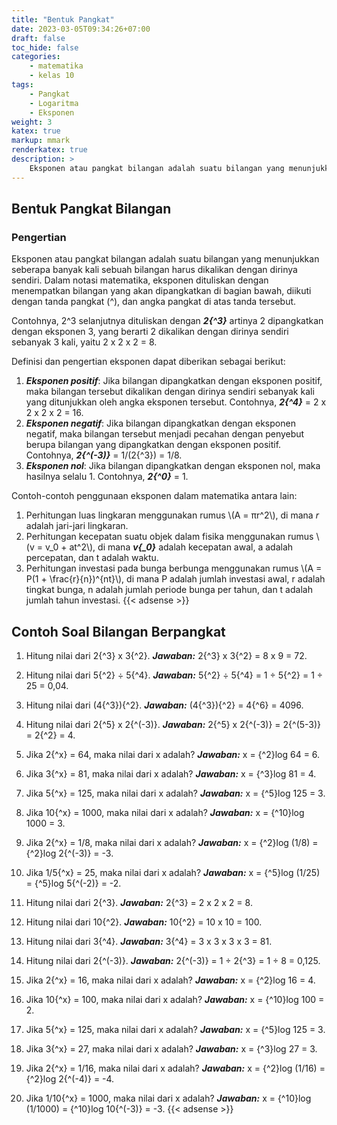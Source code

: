 ```yaml
---
title: "Bentuk Pangkat"
date: 2023-03-05T09:34:26+07:00
draft: false
toc_hide: false
categories:
    - matematika
    - kelas 10
tags:
    - Pangkat
    - Logaritma
    - Eksponen
weight: 3
katex: true
markup: mmark
renderkatex: true
description: >
    Eksponen atau pangkat bilangan adalah suatu bilangan yang menunjukkan seberapa banyak kali sebuah bilangan harus dikalikan dengan dirinya sendiri
---
```

## Bentuk Pangkat Bilangan

### Pengertian

Eksponen atau pangkat bilangan adalah suatu bilangan yang menunjukkan seberapa banyak kali sebuah bilangan harus dikalikan dengan dirinya sendiri. Dalam notasi matematika, eksponen dituliskan dengan menempatkan bilangan yang akan dipangkatkan di bagian bawah, diikuti dengan tanda pangkat (^), dan angka pangkat di atas tanda tersebut.

Contohnya, 2^3 selanjutnya dituliskan dengan ***2{^3}*** artinya 2 dipangkatkan dengan eksponen 3, yang berarti 2 dikalikan dengan dirinya sendiri sebanyak 3 kali, yaitu 2 x 2 x 2 = 8.

Definisi dan pengertian eksponen dapat diberikan sebagai berikut:

1. ***Eksponen positif***: Jika bilangan dipangkatkan dengan eksponen positif, maka bilangan tersebut dikalikan dengan dirinya sendiri sebanyak kali yang ditunjukkan oleh angka eksponen tersebut. Contohnya, ***2{^4}*** = 2 x 2 x 2 x 2 = 16.
2. ***Eksponen negatif***: Jika bilangan dipangkatkan dengan eksponen negatif, maka bilangan tersebut menjadi pecahan dengan penyebut berupa bilangan yang dipangkatkan dengan eksponen positif. Contohnya, ***2{^(-3)}*** = 1/(2{^3}) = 1/8.
3. ***Eksponen nol***: Jika bilangan dipangkatkan dengan eksponen nol, maka hasilnya selalu 1. Contohnya, ***2{^0}*** = 1.

Contoh-contoh penggunaan eksponen dalam matematika antara lain:

1. Perhitungan luas lingkaran menggunakan rumus \\(A = πr^2\\), di mana *r* adalah jari-jari lingkaran.
2. Perhitungan kecepatan suatu objek dalam fisika menggunakan rumus \\(v = v_0 + at^2\\), di mana ***v{_0}*** adalah kecepatan awal, a adalah percepatan, dan t adalah waktu.
3. Perhitungan investasi pada bunga berbunga menggunakan rumus \\(A = P(1 + \frac{r}{n})^{nt}\\), di mana P adalah jumlah investasi awal, r adalah tingkat bunga, n adalah jumlah periode bunga per tahun, dan t adalah jumlah tahun investasi.
{{< adsense >}}

## Contoh Soal Bilangan Berpangkat

1. Hitung nilai dari 2{^3} x 3{^2}.
***Jawaban:*** 2{^3} x 3{^2} = 8 x 9 = 72.

2. Hitung nilai dari 5{^2} ÷ 5{^4}.
***Jawaban:*** 5{^2} ÷ 5{^4} = 1 ÷ 5{^2} = 1 ÷ 25 = 0,04.

3. Hitung nilai dari (4{^3}){^2}.
***Jawaban:*** (4{^3}){^2} = 4{^6} = 4096.

4. Hitung nilai dari 2{^5} x 2{^(-3)}.
***Jawaban:*** 2{^5} x 2{^(-3)} = 2{^(5-3)} = 2{^2} = 4.

5. Jika 2{^x} = 64, maka nilai dari x adalah?
***Jawaban:*** x = {^2}log 64 = 6.

6. Jika 3{^x} = 81, maka nilai dari x adalah?
***Jawaban:*** x = {^3}log 81 = 4.

7. Jika 5{^x} = 125, maka nilai dari x adalah?
***Jawaban:*** x = {^5}log 125 = 3.

8. Jika 10{^x} = 1000, maka nilai dari x adalah?
***Jawaban:*** x = {^10}log 1000 = 3.

9. Jika 2{^x} = 1/8, maka nilai dari x adalah?
***Jawaban:*** x = {^2}log (1/8) = {^2}log 2{^(-3)} = -3.

10. Jika 1/5{^x} = 25, maka nilai dari x adalah?
***Jawaban:*** x = {^5}log (1/25) = {^5}log 5{^(-2)} = -2.

11. Hitung nilai dari 2{^3}.
***Jawaban:*** 2{^3} = 2 x 2 x 2 = 8.

12. Hitung nilai dari 10{^2}.
***Jawaban:*** 10{^2} = 10 x 10 = 100.

13. Hitung nilai dari 3{^4}.
***Jawaban:*** 3{^4} = 3 x 3 x 3 x 3 = 81.

14. Hitung nilai dari 2{^(-3)}.
***Jawaban:*** 2{^(-3)} = 1 ÷ 2{^3} = 1 ÷ 8 = 0,125.

15. Jika 2{^x} = 16, maka nilai dari x adalah?
***Jawaban:*** x = {^2}log 16 = 4.

16. Jika 10{^x} = 100, maka nilai dari x adalah?
***Jawaban:*** x = {^10}log 100 = 2.

17. Jika 5{^x} = 125, maka nilai dari x adalah?
***Jawaban:*** x = {^5}log 125 = 3.

18. Jika 3{^x} = 27, maka nilai dari x adalah?
***Jawaban:*** x = {^3}log 27 = 3.

19. Jika 2{^x} = 1/16, maka nilai dari x adalah?
***Jawaban:*** x = {^2}log (1/16) = {^2}log 2{^(-4)} = -4.

20. Jika 1/10{^x} = 1000, maka nilai dari x adalah?
***Jawaban:*** x = {^10}log (1/1000) = {^10}log 10{^(-3)} = -3.
{{< adsense >}}
